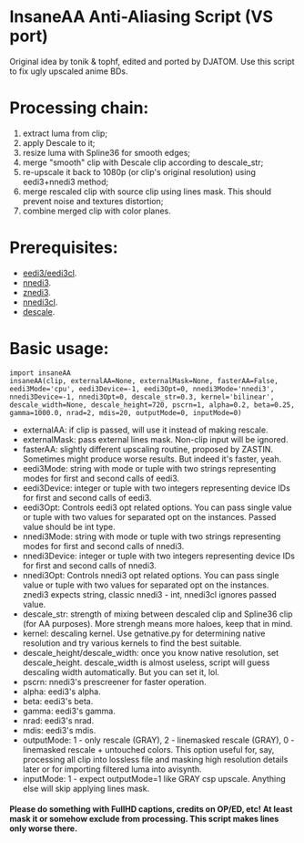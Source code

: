 # InsaneAA Anti-Aliasing Script (VS port)

Original idea by tonik & tophf, edited and ported by DJATOM.
Use this script to fix ugly upscaled anime BDs.

# Processing chain: 
   1) extract luma from clip;
   2) apply Descale to it;
   3) resize luma with Spline36 for smooth edges;
   4) merge "smooth" clip with Descale clip according to descale_str;
   5) re-upscale it back to 1080p (or clip's original resolution) using eedi3+nnedi3 method;
   6) merge rescaled clip with source clip using lines mask. This should prevent noise and textures distortion;
   7) combine merged clip with color planes. 
 
# Prerequisites:
  - [eedi3/eedi3cl](https://github.com/HomeOfVapourSynthEvolution/VapourSynth-EEDI3).
  - [nnedi3](https://github.com/dubhater/vapoursynth-nnedi3).
  - [znedi3](https://github.com/sekrit-twc/znedi3).
  - [nnedi3cl](https://github.com/HomeOfVapourSynthEvolution/VapourSynth-NNEDI3CL).
  - [descale](https://github.com/Irrational-Encoding-Wizardry/vapoursynth-descale).
 
# Basic usage:
```python3
import insaneAA
insaneAA(clip, externalAA=None, externalMask=None, fasterAA=False, eedi3Mode='cpu', eedi3Device=-1, eedi3Opt=0, nnedi3Mode='nnedi3', nnedi3Device=-1, nnedi3Opt=0, descale_str=0.3, kernel='bilinear', descale_width=None, descale_height=720, pscrn=1, alpha=0.2, beta=0.25, gamma=1000.0, nrad=2, mdis=20, outputMode=0, inputMode=0)
```
  - externalAA: if clip is passed, will use it instead of making rescale.
  - externalMask: pass external lines mask. Non-clip input will be ignored.
  - fasterAA: slightly different upscaling routine, proposed by ZASTIN. Sometimes might produce worse results. But indeed it's faster, yeah.
  - eedi3Mode: string with mode or tuple with two strings representing modes for first and second calls of eedi3.
  - eedi3Device: integer or tuple with two integers representing device IDs for first and second calls of eedi3.
  - eedi3Opt: Controls eedi3 opt related options. You can pass single value or tuple with two values for separated opt on the instances. Passed value should be int type.
  - nnedi3Mode: string with mode or tuple with two strings representing modes for first and second calls of nnedi3.
  - nnedi3Device: integer or tuple with two integers representing device IDs for first and second calls of nnedi3.
  - nnedi3Opt: Controls nnedi3 opt related options. You can pass single value or tuple with two values for separated opt on the instances. znedi3 expects string, classic nnedi3 - int, nnedi3cl ignores passed value. 
  - descale_str: strength of mixing between descaled clip and Spline36 clip (for AA purposes). More strengh means more haloes, keep that in mind.
  - kernel: descaling kernel. Use getnative.py for determining native resolution and try various kernels to find the best suitable.
  - descale_height/descale_width: once you know native resolution, set descale_height. descale_width is almost useless, script will guess descaling width automatically. But you can set it, lol.
  - pscrn: nnedi3's prescreener for faster operation.
  - alpha: eedi3's alpha.
  - beta: eedi3's beta.
  - gamma: eedi3's gamma.
  - nrad: eedi3's nrad.
  - mdis: eedi3's mdis.
  - outputMode: 1 - only rescale (GRAY), 2 - linemasked rescale (GRAY), 0 - linemasked rescale + untouched colors. This option useful for, say, processing all clip into lossless file and masking high resolution details later or for importing filtered luma into avisynth.
  - inputMode: 1 - expect outputMode=1 like GRAY csp upscale. Anything else will skip applying lines mask.
#### Please do something with FullHD captions, credits on OP/ED, etc! At least mask it or somehow exclude from processing. This script makes lines only worse there.
